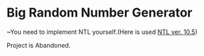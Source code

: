 # Big Random Number Generator

~You need to implement NTL yourself.(Here is used <a href="https://libntl.org">NTL ver. 10.5</a>)

Project is Abandoned.
